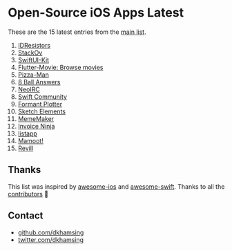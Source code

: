 # Open-Source iOS Apps Latest

These are the 15 latest entries from the [main list](https://github.com/dkhamsing/open-source-ios-apps).


1. [IDResistors](https://github.com/thestoneage/IDResistors)
2. [StackOv](https://github.com/surfstudio/StackOv)
3. [SwiftUI-Kit](https://github.com/jordansinger/SwiftUI-Kit)
4. [Flutter-Movie: Browse movies](https://github.com/khuong291/Flutter-Movie)
5. [Pizza-Man](https://github.com/fulldecent/pizzaman)
6. [8 Ball Answers](https://github.com/fulldecent/8-ball)
7. [NeoIRC](https://github.com/NozeIO/NeoIRC)
8. [Swift Community](https://github.com/superarcswift/SwiftCommunity)
9. [Formant Plotter](https://github.com/fulldecent/formant-analyzer)
10. [Sketch Elements](https://github.com/molcik/ios-sketch-elements)
11. [MemeMaker](https://github.com/dempseyatgithub/MemeMaker)
12. [Invoice Ninja](https://github.com/invoiceninja/flutter-client)
13. [listapp](https://github.com/dkhamsing/listapp.ios)
14. [Mamoot!](https://github.com/Benetos/Mamoot)
15. [Revill](https://github.com/ViniciusDeep/Revill)

## Thanks

This list was inspired by [awesome-ios](https://github.com/vsouza/awesome-ios) and [awesome-swift](https://github.com/matteocrippa/awesome-swift). Thanks to all the [contributors](https://github.com/dkhamsing/open-source-ios-apps/graphs/contributors) 🎉 

## Contact

- [github.com/dkhamsing](https://github.com/dkhamsing)
- [twitter.com/dkhamsing](https://twitter.com/dkhamsing)

